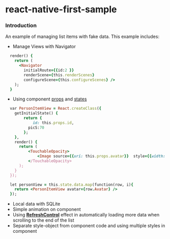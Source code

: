 # react-native-first-sample

<h3><b>Introduction</b></h3>

An example of managing list items with fake data. This example includes:
- Manage Views with Navigator

```ruby
  render() {
    return (
      <Navigator
        initialRoute={{id:2 }}
        renderScene={this.renderScenes}
        configureScene={this.configureScenes} />
    );
  }
```


- Using component <a href='https://facebook.github.io/react-native/docs/props.html'>props</a> and <a href='https://facebook.github.io/react-native/docs/state.html'>states</a>

```ruby
  var PersonItemView = React.createClass({
    getInitialState() {           
        return {
    	    id: this.props.id,
          picS:70
  	    };
  	},
  	render() {
      return (
          <TouchableOpacity>
              <Image source={{uri: this.props.avatar}}  style={{width: this.state.picS}}/>
          </TouchableOpacity>
      );
    }
  });
```
```ruby
  let personView = this.state.data.map(function(row, i){
  	return <PersonItemView avatar={row.Avatar} />
  });
```


- Local data with SQLite
- Simple animation on component
- Using <a href='https://facebook.github.io/react-native/docs/refreshcontrol.html'><b>RefreshControl</b></a> effect in automatically loading more data when scrolling to the end of the list
- Separate style-object from component code and using multiple styles in component
